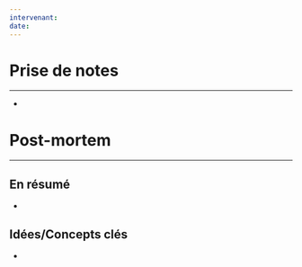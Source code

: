 ```yaml
---
intervenant: 
date:
---
```

# Prise de notes
---
- 

# Post-mortem
---
## En résumé
- 

## Idées/Concepts clés
- 